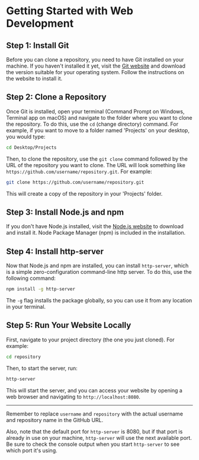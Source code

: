 # Getting Started with Web Development

## Step 1: Install Git

Before you can clone a repository, you need to have Git installed on your machine. If you haven't installed it yet, visit the [Git website](https://git-scm.com/downloads) and download the version suitable for your operating system. Follow the instructions on the website to install it.

## Step 2: Clone a Repository

Once Git is installed, open your terminal (Command Prompt on Windows, Terminal app on macOS) and navigate to the folder where you want to clone the repository. To do this, use the `cd` (change directory) command. For example, if you want to move to a folder named 'Projects' on your desktop, you would type:

```bash
cd Desktop/Projects
```

Then, to clone the repository, use the `git clone` command followed by the URL of the repository you want to clone. The URL will look something like `https://github.com/username/repository.git`. For example:

```bash
git clone https://github.com/username/repository.git
```

This will create a copy of the repository in your 'Projects' folder.

## Step 3: Install Node.js and npm

If you don't have Node.js installed, visit the [Node.js website](https://nodejs.org/) to download and install it. Node Package Manager (npm) is included in the installation.

## Step 4: Install http-server

Now that Node.js and npm are installed, you can install `http-server`, which is a simple zero-configuration command-line http server. To do this, use the following command:

```bash
npm install -g http-server
```

The `-g` flag installs the package globally, so you can use it from any location in your terminal.

## Step 5: Run Your Website Locally

First, navigate to your project directory (the one you just cloned). For example:

```bash
cd repository
```

Then, to start the server, run:

```bash
http-server
```

This will start the server, and you can access your website by opening a web browser and navigating to `http://localhost:8080`.

---

Remember to replace `username` and `repository` with the actual username and repository name in the GitHub URL.

Also, note that the default port for `http-server` is 8080, but if that port is already in use on your machine, `http-server` will use the next available port. Be sure to check the console output when you start `http-server` to see which port it's using.
